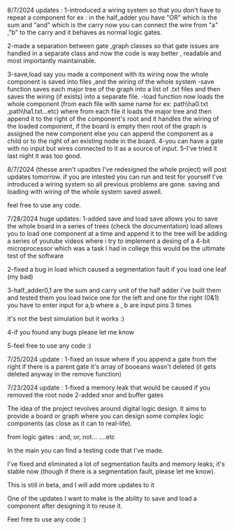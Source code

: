 8/7/2024 updates :
1-introduced a wiring system so that you don't have to repeat a component
for ex : in the half_adder you have "OR" which is the sum and "and" which is the carry 
now you can connect the wire from "a" ,"b" to the carry and it behaves as normal logic gates.

2-made a separation between gate ,graph classes so that gate issues are handled in a separate class and now the code is way better , readable and most importantly maintainable.

3-save,load say you made a component with its wiring now the whole component is saved into files ,and 
the wiring of the whole system 
-save function saves each major tree of the graph into a list of .txt files and then saves the wiring (if exists) into a separate file.
-load function now loads the whole component (from each file with same name for ex: path\ha0.txt ,path\ha1.txt...etc) where from each file it loads the major tree and then append it to the right of the component's root and it handles the wiring of the loaded component, if the board is empty then root of the graph is assigned the new component else you can append the component as a child or to the right of an existing node in the board.
4-you can have a gate with no input but wires connected to it as a source of input.
5-I've tried it last night it was too good.

8/7/2024 (thesse aren't upadtes I've redesigned the whole project)
will post updates tomorrow.
if you are intested you can run and test for yourself 
I've introduced a wiring system so all previous problems are gone.
saving and loading with wiring of the whole system saved aswell.

feel free to use any code.

7/28/2024 huge updates:
1-added save and load 
  save allows you to save the whole board in a series of trees (check the documentation)
  load allows you to load one component at a time and append it to the tree
  will be adding a series of youtube videos where i try to implement a desing of a 4-bit microprocessor 
  which was a task I had in college 
  this would be the ultimate test of the software 

2-fixed a bug in load which caused a segmentation fault if you load one leaf (my bad)

3-half_adder0,1 are the sum and carry unit of the half adder i've built them and tested them 
you load twice one for the left and one for the right (0&1)
you have to enter input for a,b where a , b are input pins 3 times 

it's not the best simulation but it works :) 

4-if you found any bugs please let me know 

5-feel free to use any code :)

7/25/2024 update :
1-fixed an issue where if you append a gate from the right if there is a parent gate it's array of booeans wasn't deleted
(it gets deleted anyway in the remove function)

7/23/2024 update :
1-fixed a memory leak that would be caused if you removed the root node
2-added xnor and buffer gates


The idea of the project revolves around digital logic design. It aims to provide a board or graph where you can design some complex logic components (as close as it can to real-life).

from logic gates : and, or, not... ....etc

In the main you can find a testing code that I've made.

I've fixed and eliminated a lot of segmentation faults and memory leaks; it's stable now (though if there is a segmentation fault, please let me know).

This is still in beta, and I will add more updates to it

One of the updates I want to make is the ability to save and load a component after designing it to reuse it.

Feel free to use any code :)
